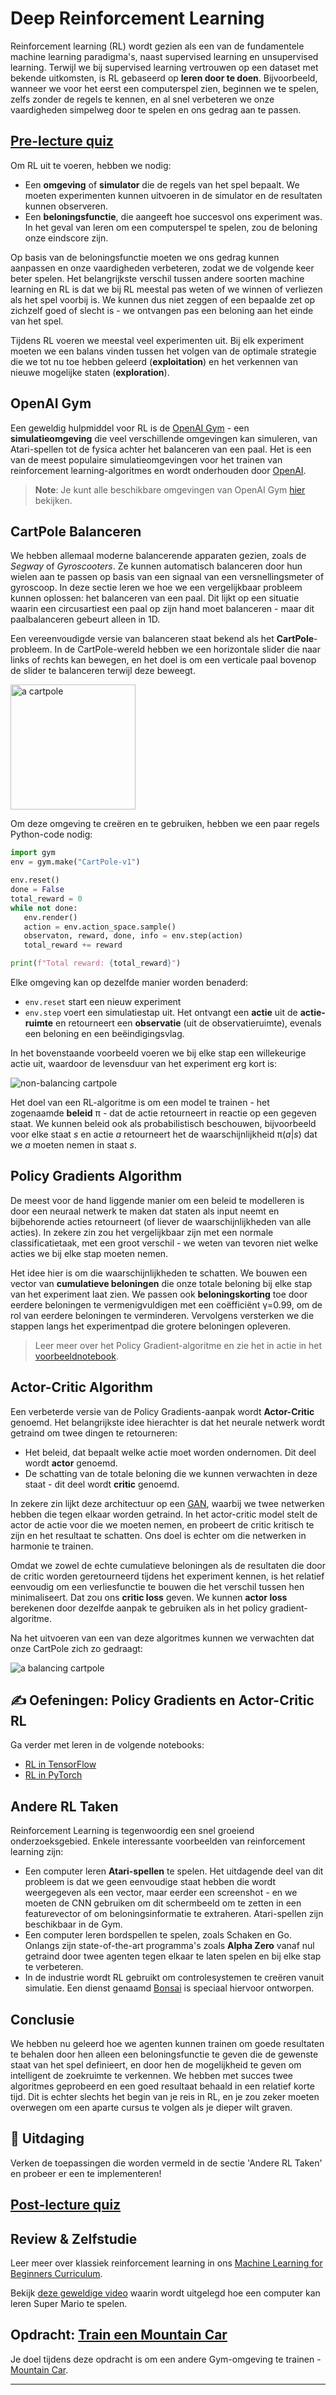 <!--
CO_OP_TRANSLATOR_METADATA:
{
  "original_hash": "04395657fc01648f8f70484d0e55ab67",
  "translation_date": "2025-09-23T10:06:24+00:00",
  "source_file": "lessons/6-Other/22-DeepRL/README.md",
  "language_code": "nl"
}
-->
# Deep Reinforcement Learning

Reinforcement learning (RL) wordt gezien als een van de fundamentele machine learning paradigma's, naast supervised learning en unsupervised learning. Terwijl we bij supervised learning vertrouwen op een dataset met bekende uitkomsten, is RL gebaseerd op **leren door te doen**. Bijvoorbeeld, wanneer we voor het eerst een computerspel zien, beginnen we te spelen, zelfs zonder de regels te kennen, en al snel verbeteren we onze vaardigheden simpelweg door te spelen en ons gedrag aan te passen.

## [Pre-lecture quiz](https://ff-quizzes.netlify.app/en/ai/quiz/43)

Om RL uit te voeren, hebben we nodig:

* Een **omgeving** of **simulator** die de regels van het spel bepaalt. We moeten experimenten kunnen uitvoeren in de simulator en de resultaten kunnen observeren.
* Een **beloningsfunctie**, die aangeeft hoe succesvol ons experiment was. In het geval van leren om een computerspel te spelen, zou de beloning onze eindscore zijn.

Op basis van de beloningsfunctie moeten we ons gedrag kunnen aanpassen en onze vaardigheden verbeteren, zodat we de volgende keer beter spelen. Het belangrijkste verschil tussen andere soorten machine learning en RL is dat we bij RL meestal pas weten of we winnen of verliezen als het spel voorbij is. We kunnen dus niet zeggen of een bepaalde zet op zichzelf goed of slecht is - we ontvangen pas een beloning aan het einde van het spel.

Tijdens RL voeren we meestal veel experimenten uit. Bij elk experiment moeten we een balans vinden tussen het volgen van de optimale strategie die we tot nu toe hebben geleerd (**exploitation**) en het verkennen van nieuwe mogelijke staten (**exploration**).

## OpenAI Gym

Een geweldig hulpmiddel voor RL is de [OpenAI Gym](https://gym.openai.com/) - een **simulatieomgeving** die veel verschillende omgevingen kan simuleren, van Atari-spellen tot de fysica achter het balanceren van een paal. Het is een van de meest populaire simulatieomgevingen voor het trainen van reinforcement learning-algoritmes en wordt onderhouden door [OpenAI](https://openai.com/).

> **Note**: Je kunt alle beschikbare omgevingen van OpenAI Gym [hier](https://gym.openai.com/envs/#classic_control) bekijken.

## CartPole Balanceren

We hebben allemaal moderne balancerende apparaten gezien, zoals de *Segway* of *Gyroscooters*. Ze kunnen automatisch balanceren door hun wielen aan te passen op basis van een signaal van een versnellingsmeter of gyroscoop. In deze sectie leren we hoe we een vergelijkbaar probleem kunnen oplossen: het balanceren van een paal. Dit lijkt op een situatie waarin een circusartiest een paal op zijn hand moet balanceren - maar dit paalbalanceren gebeurt alleen in 1D.

Een vereenvoudigde versie van balanceren staat bekend als het **CartPole**-probleem. In de CartPole-wereld hebben we een horizontale slider die naar links of rechts kan bewegen, en het doel is om een verticale paal bovenop de slider te balanceren terwijl deze beweegt.

<img alt="a cartpole" src="images/cartpole.png" width="200"/>

Om deze omgeving te creëren en te gebruiken, hebben we een paar regels Python-code nodig:

```python
import gym
env = gym.make("CartPole-v1")

env.reset()
done = False
total_reward = 0
while not done:
   env.render()
   action = env.action_space.sample()
   observaton, reward, done, info = env.step(action)
   total_reward += reward

print(f"Total reward: {total_reward}")
```

Elke omgeving kan op dezelfde manier worden benaderd:
* `env.reset` start een nieuw experiment
* `env.step` voert een simulatiestap uit. Het ontvangt een **actie** uit de **actie-ruimte** en retourneert een **observatie** (uit de observatieruimte), evenals een beloning en een beëindigingsvlag.

In het bovenstaande voorbeeld voeren we bij elke stap een willekeurige actie uit, waardoor de levensduur van het experiment erg kort is:

![non-balancing cartpole](../../../../../lessons/6-Other/22-DeepRL/images/cartpole-nobalance.gif)

Het doel van een RL-algoritme is om een model te trainen - het zogenaamde **beleid** &pi; - dat de actie retourneert in reactie op een gegeven staat. We kunnen beleid ook als probabilistisch beschouwen, bijvoorbeeld voor elke staat *s* en actie *a* retourneert het de waarschijnlijkheid &pi;(*a*|*s*) dat we *a* moeten nemen in staat *s*.

## Policy Gradients Algorithm

De meest voor de hand liggende manier om een beleid te modelleren is door een neuraal netwerk te maken dat staten als input neemt en bijbehorende acties retourneert (of liever de waarschijnlijkheden van alle acties). In zekere zin zou het vergelijkbaar zijn met een normale classificatietaak, met een groot verschil - we weten van tevoren niet welke acties we bij elke stap moeten nemen.

Het idee hier is om die waarschijnlijkheden te schatten. We bouwen een vector van **cumulatieve beloningen** die onze totale beloning bij elke stap van het experiment laat zien. We passen ook **beloningskorting** toe door eerdere beloningen te vermenigvuldigen met een coëfficiënt &gamma;=0.99, om de rol van eerdere beloningen te verminderen. Vervolgens versterken we die stappen langs het experimentpad die grotere beloningen opleveren.

> Leer meer over het Policy Gradient-algoritme en zie het in actie in het [voorbeeldnotebook](CartPole-RL-TF.ipynb).

## Actor-Critic Algorithm

Een verbeterde versie van de Policy Gradients-aanpak wordt **Actor-Critic** genoemd. Het belangrijkste idee hierachter is dat het neurale netwerk wordt getraind om twee dingen te retourneren:

* Het beleid, dat bepaalt welke actie moet worden ondernomen. Dit deel wordt **actor** genoemd.
* De schatting van de totale beloning die we kunnen verwachten in deze staat - dit deel wordt **critic** genoemd.

In zekere zin lijkt deze architectuur op een [GAN](../../4-ComputerVision/10-GANs/README.md), waarbij we twee netwerken hebben die tegen elkaar worden getraind. In het actor-critic model stelt de actor de actie voor die we moeten nemen, en probeert de critic kritisch te zijn en het resultaat te schatten. Ons doel is echter om die netwerken in harmonie te trainen.

Omdat we zowel de echte cumulatieve beloningen als de resultaten die door de critic worden geretourneerd tijdens het experiment kennen, is het relatief eenvoudig om een verliesfunctie te bouwen die het verschil tussen hen minimaliseert. Dat zou ons **critic loss** geven. We kunnen **actor loss** berekenen door dezelfde aanpak te gebruiken als in het policy gradient-algoritme.

Na het uitvoeren van een van deze algoritmes kunnen we verwachten dat onze CartPole zich zo gedraagt:

![a balancing cartpole](../../../../../lessons/6-Other/22-DeepRL/images/cartpole-balance.gif)

## ✍️ Oefeningen: Policy Gradients en Actor-Critic RL

Ga verder met leren in de volgende notebooks:

* [RL in TensorFlow](CartPole-RL-TF.ipynb)
* [RL in PyTorch](CartPole-RL-PyTorch.ipynb)

## Andere RL Taken

Reinforcement Learning is tegenwoordig een snel groeiend onderzoeksgebied. Enkele interessante voorbeelden van reinforcement learning zijn:

* Een computer leren **Atari-spellen** te spelen. Het uitdagende deel van dit probleem is dat we geen eenvoudige staat hebben die wordt weergegeven als een vector, maar eerder een screenshot - en we moeten de CNN gebruiken om dit schermbeeld om te zetten in een featurevector of om beloningsinformatie te extraheren. Atari-spellen zijn beschikbaar in de Gym.
* Een computer leren bordspellen te spelen, zoals Schaken en Go. Onlangs zijn state-of-the-art programma's zoals **Alpha Zero** vanaf nul getraind door twee agenten tegen elkaar te laten spelen en bij elke stap te verbeteren.
* In de industrie wordt RL gebruikt om controlesystemen te creëren vanuit simulatie. Een dienst genaamd [Bonsai](https://azure.microsoft.com/services/project-bonsai/?WT.mc_id=academic-77998-cacaste) is speciaal hiervoor ontworpen.

## Conclusie

We hebben nu geleerd hoe we agenten kunnen trainen om goede resultaten te behalen door hen alleen een beloningsfunctie te geven die de gewenste staat van het spel definieert, en door hen de mogelijkheid te geven om intelligent de zoekruimte te verkennen. We hebben met succes twee algoritmes geprobeerd en een goed resultaat behaald in een relatief korte tijd. Dit is echter slechts het begin van je reis in RL, en je zou zeker moeten overwegen om een aparte cursus te volgen als je dieper wilt graven.

## 🚀 Uitdaging

Verken de toepassingen die worden vermeld in de sectie 'Andere RL Taken' en probeer er een te implementeren!

## [Post-lecture quiz](https://ff-quizzes.netlify.app/en/ai/quiz/44)

## Review & Zelfstudie

Leer meer over klassiek reinforcement learning in ons [Machine Learning for Beginners Curriculum](https://github.com/microsoft/ML-For-Beginners/blob/main/8-Reinforcement/README.md).

Bekijk [deze geweldige video](https://www.youtube.com/watch?v=qv6UVOQ0F44) waarin wordt uitgelegd hoe een computer kan leren Super Mario te spelen.

## Opdracht: [Train een Mountain Car](lab/README.md)

Je doel tijdens deze opdracht is om een andere Gym-omgeving te trainen - [Mountain Car](https://www.gymlibrary.ml/environments/classic_control/mountain_car/).

---


